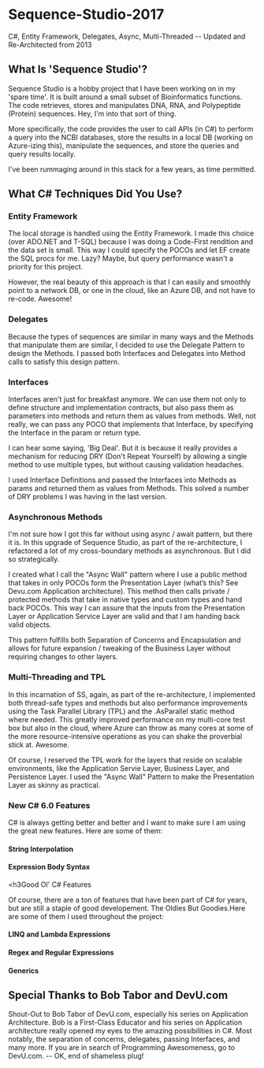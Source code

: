 # Sequence-Studio-2017
C#, Entity Framework, Delegates, Async, Multi-Threaded -- Updated and Re-Architected from 2013


<h2>What Is 'Sequence Studio'?</h2>
<p>Sequence Studio is a hobby project that I have been working on in my 'spare time'. It is built around a small subset of Bioinformatics functions. 
The code retrieves, stores and manipulates DNA, RNA, and Polypeptide (Protein) sequences. Hey, I'm into that sort of thing.</p>
<p> More specifically, the code provides the user to call APIs (in C#) to perform a query into the NCBI databases, store the results in a local DB
(working on Azure-izing this), manipulate the sequences, and store the queries and query results locally.</p>
<p> I've been rummaging around in this stack for a few years, as time permitted.</p>


<h2> What C# Techniques Did You Use?</h2>
<h3>Entity Framework</h3>
<p>The local storage is handled using the Entity Framework. I made this choice (over ADO.NET and T-SQL) because I was doing a
Code-First rendition and the data set is small. This way I could specify the POCOs and let EF create the SQL procs for me. 
Lazy? Maybe, but query performance wasn't a priority for this project.</p>
<p>However, the real beauty of this approach is that I can easily and smoothly point to a network DB, or one in the cloud, like an Azure DB, and not have to re-code. Awesome!</p>


<h3>Delegates</h3>
<p>Because the types of sequences are similar in many ways and the Methods that manipulate them are similar, 
I decided to use the Delegate Pattern to design the Methods. I passed both Interfaces and Delegates into Method calls to satisfy
this design pattern. </p>


<h3>Interfaces</h3>
<p>Interfaces aren't just for breakfast anymore. We can use them not only to define structure and implementation contracts, but also pass them as parameters into methods and return them as values from methods. Well, not really, we can pass any POCO that implements that Interface, by specifying the Interface in the param or return type.</p>
<p>I can hear some saying, 'Big Deal'. But it is because it really provides a mechanism for reducing DRY (Don't Repeat Yourself) by allowing a single method to use multiple types, but without causing validation headaches.</p>
<p>I used Interface Definitions and passed the Interfaces into Methods as params and 
returned them as values from Methods. This solved a number of DRY problems I was having in the last version.</p>


<h3>Asynchronous Methods</h3>
<p>I'm not sure how I got this far without using async / await pattern, but there it is. In this upgrade of Sequence Studio, 
as part of the re-architecture, I refactored a lot of my cross-boundary methods as asynchronous. But I did so strategically.
<p>I created what I call the "Async Wall" pattern where I use a public method that takes in only POCOs form the Presentation Layer (what’s this? See Devu.com Application architecture). This method then calls private / protected methods that take in native types and custom types and hand back POCOs. This way I can assure that the inputs from the Presentation Layer or Application Service Layer are valid and that I am handing back valid objects.</p>
<p> This pattern fulfills both Separation of Concerns and Encapsulation and allows for future expansion / tweaking of the Business Layer without requiring changes to other layers.</p>


<h3>Multi-Threading and TPL</h3>
<p>In this incarnation of SS, again, as part of the re-architecture, I implemented both thread-safe types and methods but also 
performance improvements using the Task Parallel Library (TPL) and the .AsParallel static method where needed. This greatly 
improved performance on my multi-core test box but also in the cloud, where Azure can throw as many cores at some of the more
resource-intensive operations as you can shake the proverbial stick at. Awesome.<p>
<p>Of course, I reserved the TPL work for the layers that reside on scalable environments, like the Application Servie Layer, Business Layer, and Persistence Layer. I used the "Async Wall" Pattern to make the Presentation Layer as skinny as practical.</p>


<h3>New C# 6.0 Features</h3>
<p>C# is always getting better and better and I want to make sure I am using the great new features. Here are some of them:</p>
<h4>String Interpolation</h4>
<h4>Expression Body Syntax</h4>


<h3Good Ol' C# Features</h3>
<p>Of course, there are a ton of features that have been part of C# for years, but are still a staple of good developement. The Oldies But Goodies.Here are some of them I used throughout the project:</p>
<h4>LINQ and Lambda Expressions</h4>
<h4>Regex and Regular Expressions</h4>
<h4>Generics</h4>

<h2>Special Thanks to Bob Tabor and DevU.com</h2>
<p>Shout-Out to Bob Tabor of DevU.com, especially his series on Application Architecture. 
Bob is a First-Class Educator and his series on Application architecture really opened my eyes to the amazing possibilities 
in C#. Most notably, the separation of concerns, delegates, passing Interfaces, and many more. If you are in search 
of Programming Awesomeness, go to DevU.com. -- OK, end of shameless plug!</p>

